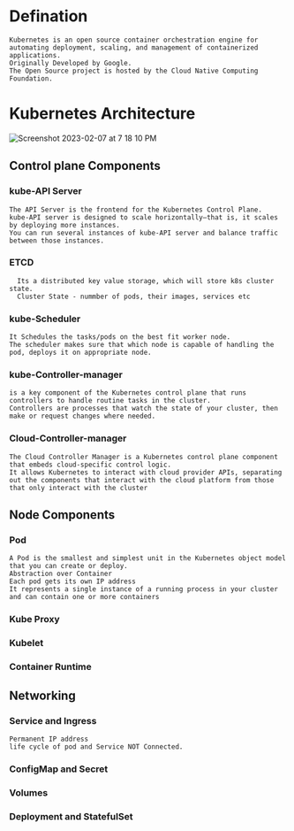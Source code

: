 # Defination
    Kubernetes is an open source container orchestration engine for automating deployment, scaling, and management of containerized applications.
    Originally Developed by Google.
    The Open Source project is hosted by the Cloud Native Computing Foundation.
# Kubernetes Architecture
![Screenshot 2023-02-07 at 7 18 10 PM](https://kubernetes.io/images/docs/kubernetes-cluster-architecture.svg)
## Control plane Components
### kube-API Server
    The API Server is the frontend for the Kubernetes Control Plane.
    kube-API server is designed to scale horizontally—that is, it scales by deploying more instances.
    You can run several instances of kube-API server and balance traffic between those instances.
### ETCD
      Its a distributed key value storage, which will store k8s cluster state.
      Cluster State - nummber of pods, their images, services etc
### kube-Scheduler
    It Schedules the tasks/pods on the best fit worker node.
    The scheduler makes sure that which node is capable of handling the pod, deploys it on appropriate node.

### kube-Controller-manager
    is a key component of the Kubernetes control plane that runs controllers to handle routine tasks in the cluster.
    Controllers are processes that watch the state of your cluster, then make or request changes where needed.
### Cloud-Controller-manager
    The Cloud Controller Manager is a Kubernetes control plane component that embeds cloud-specific control logic.
    It allows Kubernetes to interact with cloud provider APIs, separating out the components that interact with the cloud platform from those that only interact with the cluster
## Node Components
### Pod 
    A Pod is the smallest and simplest unit in the Kubernetes object model that you can create or deploy.
    Abstraction over Container
    Each pod gets its own IP address
    It represents a single instance of a running process in your cluster and can contain one or more containers
    
### Kube Proxy
### Kubelet
### Container Runtime
## Networking
### Service and Ingress
    Permanent IP address
    life cycle of pod and Service NOT Connected.
### ConfigMap and Secret
### Volumes
### Deployment and StatefulSet
